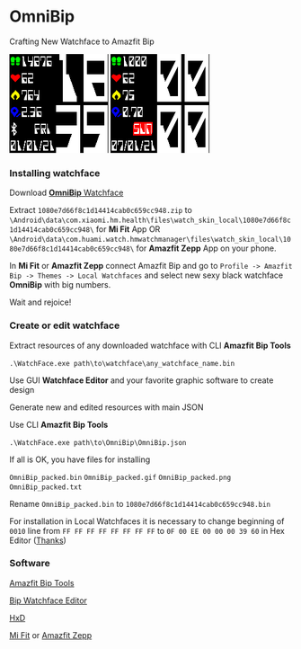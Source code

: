 # OmniBip

Crafting New Watchface to Amazfit Bip

![](OmniBip.png)  ![](OmniBip.gif) 

### Installing watchface
Download [**OmniBip** Watchface](https://github.com/OmniMir/OmniBip/releases/latest)

Extract `1080e7d66f8c1d14414cab0c659cc948.zip` to `\Android\data\com.xiaomi.hm.health\files\watch_skin_local\1080e7d66f8c1d14414cab0c659cc948\` for **Mi Fit** App OR `\Android\data\com.huami.watch.hmwatchmanager\files\watch_skin_local\1080e7d66f8c1d14414cab0c659cc948\` for **Amazfit Zepp** App on your phone.

In **Mi Fit** or **Amazfit Zepp** connect Amazfit Bip and go to `Profile -> Amazfit Bip -> Themes -> Local Watchfaces` and select new sexy black watchface **OmniBip** with big numbers.

Wait and rejoice!

### Create or edit watchface
Extract resources of any downloaded watchface with CLI **Amazfit Bip Tools**

`.\WatchFace.exe path\to\watchface\any_watchface_name.bin`

Use GUI **Watchface Editor** and your favorite graphic software to create design

Generate new and edited resources with main JSON

Use CLI **Amazfit Bip Tools**

`.\WatchFace.exe path\to\OmniBip\OmniBip.json`

If all is OK, you have files for installing

`OmniBip_packed.bin`
`OmniBip_packed.gif`
`OmniBip_packed.png`
`OmniBip_packed.txt`

Rename `OmniBip_packed.bin` to `1080e7d66f8c1d14414cab0c659cc948.bin`

For installation in Local Watchfaces it is necessary to change beginning of `0010` line from `FF FF FF FF FF FF FF FF` to `0F 00 EE 00 00 00 39 60` in Hex Editor ([Thanks](https://amazfitwatchfaces.com/forum/viewtopic.php?t=128))

### Software
[Amazfit Bip Tools](https://bitbucket.org/valeronm/amazfitbiptools/downloads/)

[Bip Watchface Editor](https://forum.gizchina.it/index.php?/topic/1489-bip-wf-editor-by-ilgruppotester/)

[HxD](https://mh-nexus.de/en/hxd/)

[Mi Fit](https://play.google.com/store/apps/details?id=com.xiaomi.hm.health&hl=ru) or [Amazfit Zepp](https://play.google.com/store/apps/details?id=com.huami.watch.hmwatchmanager)
